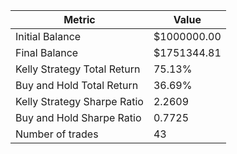 | Metric | Value |
| --- | --- |
| Initial Balance | $1000000.00 |
| Final Balance | $1751344.81 |
| Kelly Strategy Total Return | 75.13% |
| Buy and Hold Total Return | 36.69% |
| Kelly Strategy Sharpe Ratio | 2.2609 |
| Buy and Hold Sharpe Ratio | 0.7725 |
| Number of trades | 43 |
